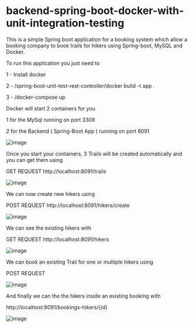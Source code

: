 # backend-spring-boot-docker-with-unit-integration-testing


This is a simple Spring boot application for a booking system which allow a booking company to book trails for hikers using Spring-boot, MySQL and Docker.

To run this application you just need to 

1 - Install docker

2 - /spring-boot-unit-test-rest-controller/docker build -t app .

3 - /docker-compose up

Docker will start 2 containers for you

1 for the MySql running on port 3308

2 for the Backend ( Spring-Boot App ) running on port 8091

![image](https://user-images.githubusercontent.com/65496901/187028369-a86093c4-6b74-4c78-aa6b-9a6c3ad9b72e.png)

Once you start your containers, 3 Trails will be created automatically and you can get them using

GET REQUEST http://localhost:8091/trails

![image](https://user-images.githubusercontent.com/65496901/187028733-1c0733ff-cdbb-4120-96f1-db13b75fbe5b.png)

We can now create new hikers using

POST REQUEST http://localhost:8091/hikers/create

![image](https://user-images.githubusercontent.com/65496901/187028994-f8344932-1eea-43fa-a1d9-0db4cb6d183a.png)

We can see the existing hikers with

GET REQUEST  http://localhost:8091/hikers

![image](https://user-images.githubusercontent.com/65496901/187029100-348e518e-aa66-4e82-b1a6-008d00988060.png)

We can book an existing Trail for one or multiple hikers using

POST REQUEST 

![image](https://user-images.githubusercontent.com/65496901/187029052-4ad9eab8-ecce-4252-bc94-966ca5eac5d2.png)

And finally we can the the hikers inside an existing booking with

http://localhost:8091/bookings-hikers/{id}

![image](https://user-images.githubusercontent.com/65496901/187029129-95389064-b35f-4d49-8bf6-41d451c9bd07.png)










